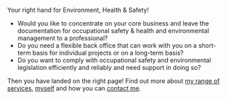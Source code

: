 Your right hand for <span class="heading"><span class="colored">E</span>nvironment, <span class="colored">H</span>ealth & <span class="colored">S</span>afety!</span>

- Would you like to concentrate on your core business and leave the
documentation for occupational safety & health and environmental
management to a professional?
- Do you need a flexible back office that can work with you on a short-term basis for individual projects or on a long-term basis?
- Do you want to comply with occupational safety and environmental legislation efficiently and reliably and need support in doing so?

Then you have landed on the right page! Find out more about [my range of services](./services.md), [myself](./about.md) and how you can [contact me](./contact.md).
